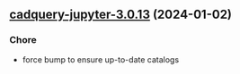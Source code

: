 

## [cadquery-jupyter-3.0.13](https://github.com/truecharts/charts/compare/cadquery-jupyter-3.0.12...cadquery-jupyter-3.0.13) (2024-01-02)

### Chore



- force bump to ensure up-to-date catalogs